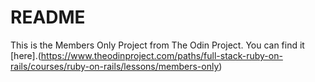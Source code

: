 # README

This is the Members Only Project from The Odin Project. You can find it [here].(https://www.theodinproject.com/paths/full-stack-ruby-on-rails/courses/ruby-on-rails/lessons/members-only)
